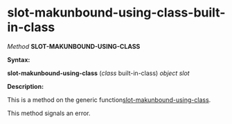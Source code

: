 slot-makunbound-using-class-built-in-class
==========================================

*Method* **SLOT-MAKUNBOUND-USING-CLASS**

**Syntax:**

**slot-makunbound-using-class** (*class* built-in-class) *object* *slot*

**Description:**

This is a method on the generic function[slot-makunbound-using-class](slot-makunbound-using-class.md).

This method signals an error.
